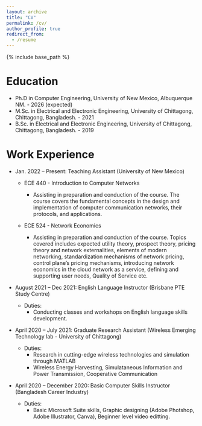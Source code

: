 ```yaml
---
layout: archive
title: "CV"
permalink: /cv/
author_profile: true
redirect_from:
  - /resume
---
```


{% include base_path %}

Education
======
* Ph.D in Computer Engineering, University of New Mexico, Albuquerque NM. - 2026 (expected)
* M.Sc. in Electrical and Electronic Engineering, University of Chittagong, Chittagong, Bangladesh. - 2021 
* B.Sc. in Electrical and Electronic Engineering, University of Chittagong, Chittagong, Bangladesh. - 2019


Work Experience
======

* Jan. 2022 – Present: Teaching Assistant (University of New Mexico)
  * ECE 440 - Introduction to Computer Networks 
    - Assisting in preparation and conduction of the course. The course covers the fundamental concepts in the design and implementation of computer communication networks, their protocols, and applications.

  * ECE 524 - Network Economics
    - Assisting in preparation and conduction of the course. Topics covered includes expected utility theory, prospect theory, pricing theory and network externalities, elements of modern networking, standardization mechanisms of network pricing, control plane’s pricing mechanisms, introducing network economics in the cloud network as a service, defining and supporting user needs, Quality of Service etc.

  
* August 2021 – Dec 2021: English Language Instructor (Brisbane PTE Study Centre)
  * Duties:
    -	Conducting classes and workshops on English language skills development. 

  
* April 2020 – July 2021: Graduate Research Assistant (Wireless Emerging Technology lab - University of Chittagong)
 
  * Duties:
    -	Research in cutting-edge wireless technologies and simulation through MATLAB
    -	Wireless Energy Harvesting, Simulataneous Information and Power Transmission, Cooperative Communication

* April 2020 – December 2020: Basic Computer Skills Instructor (Bangladesh Career Industry)
  * Duties:
    - Basic Microsoft Suite skills, Graphic designing (Adobe Photshop, Adobe Illustrator, Canva), Beginner level video editting.
 

 

